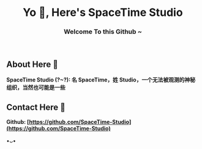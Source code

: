 <h1 align="center">Yo 👋, Here's SpaceTime Studio</h1>
<h3 align="center">Welcome To this Github ~</h3>
</br>

## About Here 🎩
**SpaceTime Studio (?~?): 名 SpaceTime，姓 Studio，一个无法被观测的神秘组织，当然也可能是一些**

## Contact Here 📢
**Github: [https://github.com/SpaceTime-Studio](https://github.com/SpaceTime-Studio)**

•ᴗ•

